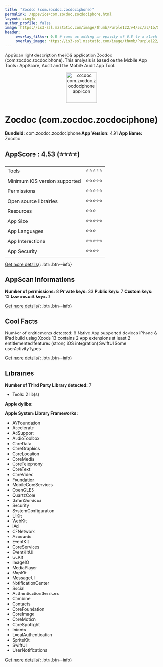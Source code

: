 ```yaml
---
title: "Zocdoc (com.zocdoc.zocdociphone)"
permalink: /apps/ios/com.zocdoc.zocdociphone.html
layout: single
author_profile: false
image: https://is3-ssl.mzstatic.com/image/thumb/Purple122/v4/5c/a1/1b/5ca11bb8-f950-1e91-9170-667442e9c02e/AppIcon-1x_U007emarketing-0-7-0-85-220.png/512x512bb.jpg
header: 
     overlay_filter: 0.5 # same as adding an opacity of 0.5 to a black background
     overlay_image: https://is3-ssl.mzstatic.com/image/thumb/Purple122/v4/5c/a1/1b/5ca11bb8-f950-1e91-9170-667442e9c02e/AppIcon-1x_U007emarketing-0-7-0-85-220.png/512x512bb.jpg
---
```

AppScan light description the iOS application Zocdoc (com.zocdoc.zocdociphone). This analysis is based on the Mobile App Tools : AppScore, Audit and the Mobile Audit App Tool.

  
  
<div style="text-align: center;"><img src="https://is3-ssl.mzstatic.com/image/thumb/Purple122/v4/5c/a1/1b/5ca11bb8-f950-1e91-9170-667442e9c02e/AppIcon-1x_U007emarketing-0-7-0-85-220.png/512x512bb.jpg" width="100" height="100" alt="Zocdoc com.zocdoc.zocdociphone app icon"></div>  
  
# Zocdoc (com.zocdoc.zocdociphone)

**BundleId:** com.zocdoc.zocdociphone
**App Version:** 4.91
**App Name:** Zocdoc


## AppScore : 4.53 (⭐️⭐️⭐️⭐️) 

<table>
<tr><td> Tools </td><td> ⭐️⭐️⭐️⭐️⭐️ </td></tr>
<tr><td> Minimum iOS version supported </td><td> ⭐️⭐️⭐️⭐️⭐️ </td></tr>
<tr><td> Permissions </td><td> ⭐️⭐️⭐️⭐️⭐️ </td></tr>
<tr><td> Open source librairies </td><td> ⭐️⭐️⭐️⭐️⭐️ </td></tr>
<tr><td> Resources </td><td> ⭐️⭐️⭐️ </td></tr>
<tr><td> App Size </td><td> ⭐️⭐️⭐️⭐️⭐️ </td></tr>
<tr><td> App Languages </td><td> ⭐️⭐️⭐️ </td></tr>
<tr><td> App Interactions </td><td> ⭐️⭐️⭐️⭐️⭐️ </td></tr>
<tr><td> App Security </td><td> ⭐️⭐️⭐️⭐️ </td></tr>
</table>

[Get more details](/pricing.html){: .btn .btn--info}  
  
## AppScan informations 

**Number of permissions:** 8
**Private keys:** 33
**Public keys:** 7
**Custom keys:** 13
**Low securit keys:** 2
  
[Get more details](/pricing.html){: .btn .btn--info}

## Cool Facts

Number of entitlements detected: 8
Native App
supported devices iPhone & iPad
build using Xcode 13
contains 2 App extensions
at least 2 entitlemented features (strong iOS integration)
SwiftUI
Some userActivityTypes
  
[Get more details](/pricing.html){: .btn .btn--info}

## Librairies 
**Number of Third Party Library detected:** 7
- Tools: 2 lib(s)

**Apple dylibs:**


**Apple System Library Frameworks:**
- AVFoundation
- Accelerate
- AdSupport
- AudioToolbox
- CoreData
- CoreGraphics
- CoreLocation
- CoreMedia
- CoreTelephony
- CoreText
- CoreVideo
- Foundation
- MobileCoreServices
- OpenGLES
- QuartzCore
- SafariServices
- Security
- SystemConfiguration
- UIKit
- WebKit
- iAd
- CFNetwork
- Accounts
- EventKit
- CoreServices
- EventKitUI
- GLKit
- ImageIO
- MediaPlayer
- MapKit
- MessageUI
- NotificationCenter
- Social
- AuthenticationServices
- Combine
- Contacts
- CoreFoundation
- CoreImage
- CoreMotion
- CoreSpotlight
- Intents
- LocalAuthentication
- SpriteKit
- SwiftUI
- UserNotifications


  
[Get more details](/pricing.html){: .btn .btn--info}

